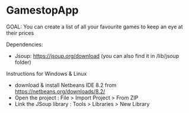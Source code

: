 # GamestopApp
GOAL: You can create a list of all your favourite games to keep an eye at their prices

Dependencies:
- Jsoup: https://jsoup.org/download (you can also find it in /lib/jsoup folder)

Instructions for Windows & Linux
- download & install Netbeans IDE 8.2 from https://netbeans.org/downloads/8.2/
- Open the project : File > Import Project > From ZIP
- Link the JSoup library : Tools > Libraries > New Library
